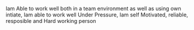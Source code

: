 Iam Able to work well both in a team environment
as well as using own intiate,
Iam able to work well Under Pressure,
Iam self Motivated, reliable,
resposible and Hard working person
